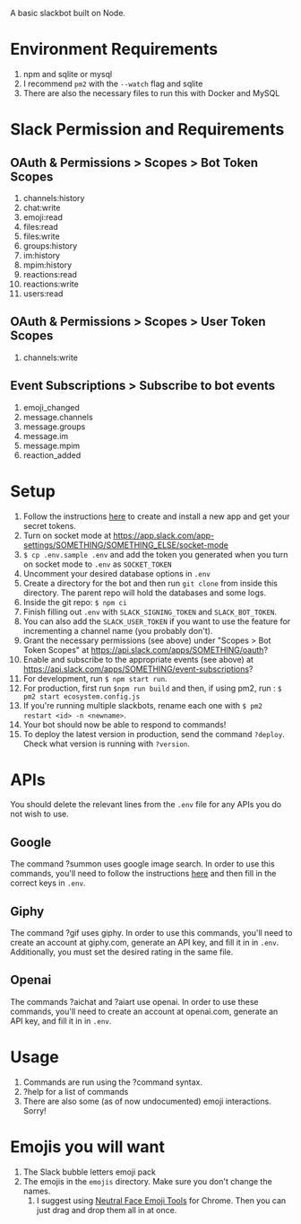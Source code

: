 A basic slackbot built on Node.

# Environment Requirements
1. npm and sqlite or mysql
1. I recommend `pm2` with the `--watch` flag and sqlite
1. There are also the necessary files to run this with Docker and MySQL

# Slack Permission and Requirements
## OAuth & Permissions > Scopes > Bot Token Scopes
1. channels:history
1. chat:write
1. emoji:read
1. files:read
1. files:write
1. groups:history
1. im:history
1. mpim:history
1. reactions:read
1. reactions:write
1. users:read

## OAuth & Permissions > Scopes > User Token Scopes
1. channels:write

## Event Subscriptions > Subscribe to bot events
1. emoji_changed
1. message.channels
1. message.groups
1. message.im
1. message.mpim
1. reaction_added

# Setup
1. Follow the instructions [here](https://slack.dev/bolt-python/tutorial/getting-started) to create and install a new app and get your secret tokens.
1. Turn on socket mode at https://app.slack.com/app-settings/SOMETHING/SOMETHING_ELSE/socket-mode
1. `$ cp .env.sample .env` and add the token you generated when you turn on socket mode to `.env` as `SOCKET_TOKEN`
1. Uncomment your desired database options in `.env`
1. Create a directory for the bot and then run `git clone` from inside this directory. The parent repo will hold the databases and some logs.
1. Inside the git repo: `$ npm ci`
1. Finish filling out `.env` with `SLACK_SIGNING_TOKEN` and `SLACK_BOT_TOKEN`.
1. You can also add the `SLACK_USER_TOKEN` if you want to use the feature for incrementing a channel name (you probably don't).
1. Grant the necessary permissions (see above) under "Scopes > Bot Token Scopes" at https://api.slack.com/apps/SOMETHING/oauth?
1. Enable and subscribe to the appropriate events (see above) at https://api.slack.com/apps/SOMETHING/event-subscriptions?
1. For development, run `$ npm start run`.
1. For production, first run `$npm run build` and then, if using pm2, run : `$ pm2 start ecosystem.config.js`
1. If you're running multiple slackbots, rename each one with `$ pm2 restart <id> -n <newname>`.
1. Your bot should now be able to respond to commands!
1. To deploy the latest version in production, send the command `?deploy`. Check what version is running with `?version`.

# APIs
You should delete the relevant lines from the `.env` file for any APIs you do not wish to use.

## Google
The command ?summon uses google image search. In order to use this commands, you'll need to follow the instructions [here](https://github.com/abhi11210646/image-search-google) and then fill in the correct keys in `.env`.

## Giphy
The command ?gif uses giphy. In order to use this commands, you'll need to create an account at giphy.com, generate an API key, and fill it in in `.env`. Additionally, you must set the desired rating in the same file.

## Openai
The commands ?aichat and ?aiart use openai. In order to use these commands, you'll need to create an account at openai.com, generate an API key, and fill it in in `.env`.

# Usage
1. Commands are run using the ?command syntax.
1. ?help for a list of commands
1. There are also some (as of now undocumented) emoji interactions. Sorry!

# Emojis you will want
1. The Slack bubble letters emoji pack
1. The emojis in the `emojis` directory. Make sure you don't change the names.
    1. I suggest using [Neutral Face Emoji Tools](https://chrome.google.com/webstore/detail/neutral-face-emoji-tools/anchoacphlfbdomdlomnbbfhcmcdmjej) for Chrome. Then you can just drag and drop them all in at once.

